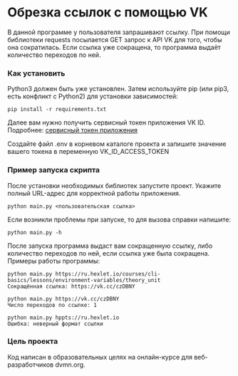 # Обрезка ссылок с помощью VK

В данной программе у пользователя запрашивают ссылку. При помощи библиотеки requests посылается GET запрос к API VK для того, чтобы она сократилась. Если ссылка уже сокращена, то программа выдаёт количество переходов по ней.

### Как установить

Python3 должен быть уже установлен. Затем используйте pip (или pip3, есть конфликт с Python2) для установки зависимостей:
```
pip install -r requirements.txt
```
Далее вам нужно получить сервисный токен приложения VK ID. Подробнее: [сервисный токен приложения](https://id.vk.com/about/business/go/docs/ru/vkid/latest/vk-id/connection/tokens/service-token)

Создайте файл .env в корневом каталоге проекта и запишите значение вашего токена в переменную VK_ID_ACCESS_TOKEN

### Пример запуска скрипта

После установки необходимых библиотек запустите проект. Укажите полный URL-адрес для корректной работы приложения.
```
python main.py <пользовательская ссылка>
```
Если возникли проблемы при запуске, то для вызова справки напишите:
```
python main.py -h
```
После запуска программа выдаст вам сокращенную ссылку, либо количество переходов по ней, если ссылка уже была сокращена. Примеры работы программы:
```
python main.py https://ru.hexlet.io/courses/cli-basics/lessons/environment-variables/theory_unit
Сокращённая ссылка: https://vk.cc/czDBNY
```
```
python main.py https://vk.cc/czDBNY
Число переходов по ссылке: 1
```
```
python main.py hppts://ru.hexlet.io
Ошибка: неверный формат ссылки
```

### Цель проекта
Код написан в образовательных целях на онлайн-курсе для веб-разработчиков dvmn.org.